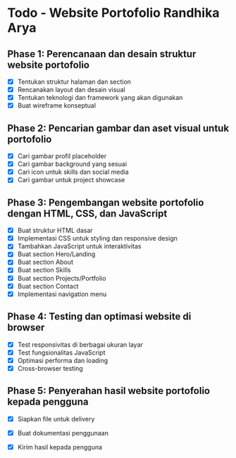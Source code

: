 # Todo - Website Portofolio Randhika Arya

## Phase 1: Perencanaan dan desain struktur website portofolio
- [x] Tentukan struktur halaman dan section
- [x] Rencanakan layout dan desain visual
- [x] Tentukan teknologi dan framework yang akan digunakan
- [x] Buat wireframe konseptual

## Phase 2: Pencarian gambar dan aset visual untuk portofolio
- [x] Cari gambar profil placeholder
- [x] Cari gambar background yang sesuai
- [x] Cari icon untuk skills dan social media
- [x] Cari gambar untuk project showcase

## Phase 3: Pengembangan website portofolio dengan HTML, CSS, dan JavaScript
- [x] Buat struktur HTML dasar
- [x] Implementasi CSS untuk styling dan responsive design
- [x] Tambahkan JavaScript untuk interaktivitas
- [x] Buat section Hero/Landing
- [x] Buat section About
- [x] Buat section Skills
- [x] Buat section Projects/Portfolio
- [x] Buat section Contact
- [x] Implementasi navigation menu

## Phase 4: Testing dan optimasi website di browser
- [x] Test responsivitas di berbagai ukuran layar
- [x] Test fungsionalitas JavaScript
- [x] Optimasi performa dan loading
- [x] Cross-browser testing

## Phase 5: Penyerahan hasil website portofolio kepada pengguna
- [x] Siapkan file untuk delivery
- [x] Buat dokumentasi penggunaan
- [x] Kirim hasil kepada pengguna

